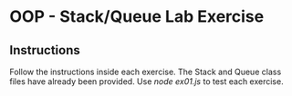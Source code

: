 # OOP - Stack/Queue Lab Exercise

## Instructions

Follow the instructions inside each exercise. The Stack and Queue class files have already been provided. Use *node ex01.js* to test each exercise.
